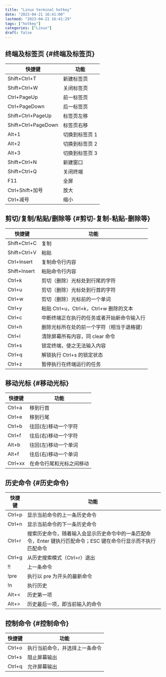 ```yaml
---
title: "Linux terminal hotkey"
date: "2023-04-21 16:41:00"
lastmod: "2023-04-21 16:41:29"
tags: ["hotkey"]
categories: ["Linux"]
draft: false
---
```


## 终端及标签页 {#终端及标签页}

| 快捷键              | 功能     |
|------------------|--------|
| Shift+Ctrl+T        | 新建标签页 |
| Shift+Ctrl+W        | 关闭标签页 |
| Ctrl+PageUp         | 前一标签页 |
| Ctrl+PageDown       | 后一标签页 |
| Shift+Ctrl+PageUp   | 标签页左移 |
| Shift+Ctrl+PageDown | 标签页右移 |
| Alt+1               | 切换到标签页 1 |
| Alt+2               | 切换到标签页 2 |
| Alt+3               | 切换到标签页 3 |
| Shift+Ctrl+N        | 新建窗口 |
| Shift+Ctrl+Q        | 关闭终端 |
| F11                 | 全屏     |
| Ctrl+Shift+加号     | 放大     |
| Ctrl+减号           | 缩小     |


## 剪切/复制/粘贴/删除等 {#剪切-复制-粘贴-删除等}

| 快捷键       | 功能                          |
|-----------|-----------------------------|
| Shift+Ctrl+C | 复制                          |
| Shift+Ctrl+V | 粘贴                          |
| Ctrl+Insert  | 复制命令行内容                |
| Shift+Insert | 粘贴命令行内容                |
| Ctrl+k       | 剪切（删除）光标处到行尾的字符 |
| Ctrl+u       | 剪切（删除）光标处到行首的字符 |
| Ctrl+w       | 剪切（删除）光标前的一个单词  |
| Ctrl+y       | 粘贴 Ctrl+u，Ctrl+k，Ctrl+w 删除的文本 |
| Ctrl+c       | 中断终端正在执行的任务或者开始新命令输入行 |
| Ctrl+h       | 删除光标所在处的前一个字符（相当于退格键） |
| Ctrl+l       | 清除屏幕所有内容，同 clear 命令 |
| Ctrl+s       | 锁定终端，使之无法输入内容    |
| Ctrl+q       | 解锁执行 Ctrl+s 的锁定状态    |
| Ctrl+z       | 暂停执行在终端运行的任务      |


## 移动光标 {#移动光标}

| 快捷键  | 功能         |
|------|------------|
| Ctrl+a  | 移到行首     |
| Ctrl+e  | 移到行尾     |
| Ctrl+b  | 往回(左)移动一个字符 |
| Ctrl+f  | 往后(右)移动一个字符 |
| Alt+b   | 往回(左)移动一个单词 |
| Alt+f   | 往后(右)移动一个单词 |
| Ctrl+xx | 在命令行尾和光标之间移动 |


## 历史命令 {#历史命令}

| 快捷键   | 功能                                                         |
|-------|------------------------------------------------------------|
| Ctrl+p   | 显示当前命令的上一条历史命令                                 |
| Ctrl+n   | 显示当前命令的下一条历史命令                                 |
| Ctrl+r   | 搜索历史命令，随着输入会显示历史命令中的一条匹配命令，Enter 键执行匹配命令；ESC 键在命令行显示而不执行匹配命令 |
| Ctrl+g   | 从历史搜索模式（Ctrl+r）退出                                 |
| !!       | 上一条命令                                                   |
| !pre     | 执行以 pre 为开头的最新命令                                  |
| !n       | 执行历史                                                     |
| Alt+&lt; | 历史第一项                                                   |
| Alt+&gt; | 历史最后一项，即当前输入的命令                               |


## 控制命令 {#控制命令}

| 快捷键 | 功能            |
|-----|---------------|
| Ctrl+o | 执行当前命令，并选择上一条命令 |
| Ctrl+s | 阻止屏幕输出    |
| Ctrl+q | 允许屏幕输出    |